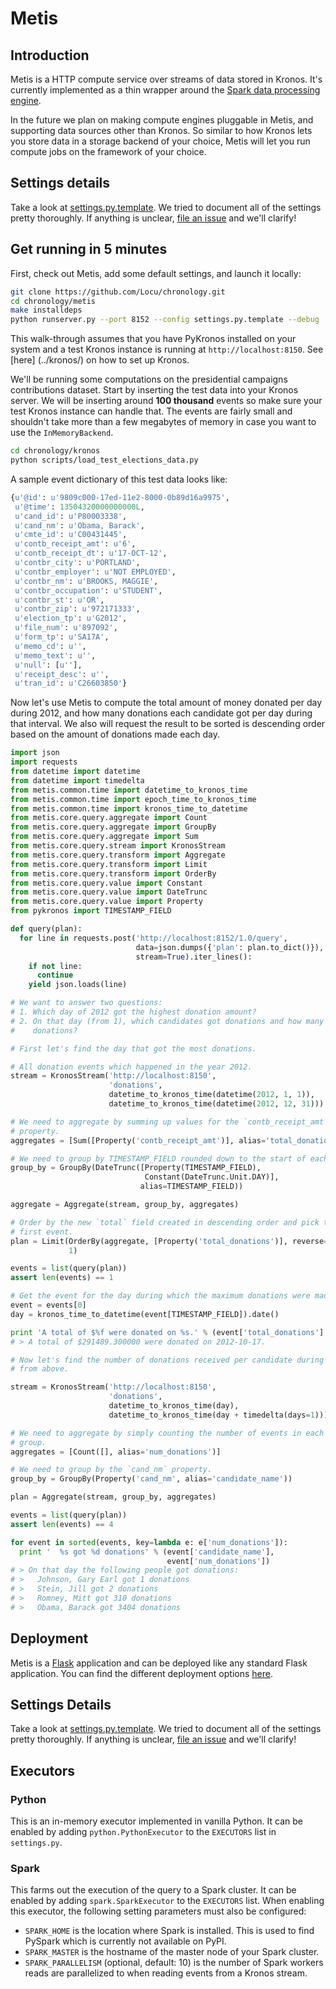 # Metis

## Introduction

Metis is a HTTP compute service over streams of data stored in Kronos. It's
currently implemented as a thin wrapper around the
[Spark data processing engine](http://spark.apache.org/).

In the future we plan on making compute engines pluggable in Metis, and
supporting data sources other than Kronos. So similar to how Kronos lets you
store data in a storage backend of your choice, Metis will let you run compute
jobs on the framework of your choice.

## Settings details

Take a look at [settings.py.template](metis/conf/default_settings.py).  We tried
to document all of the settings pretty thoroughly.  If anything is
unclear, [file an issue](../../../issues?state=open) and we'll clarify!

## Get running in 5 minutes

First, check out Metis, add some default settings, and launch it
locally:

```bash
git clone https://github.com/Locu/chronology.git
cd chronology/metis
make installdeps
python runserver.py --port 8152 --config settings.py.template --debug
```

This walk-through assumes that you have PyKronos installed on your system and
a test Kronos instance is running at `http://localhost:8150`. See [here]
(../kronos/) on how to set up Kronos.

We'll be running some computations on the presidential campaigns contributions
dataset. Start by inserting the test data into your Kronos server. We will be
inserting around **100 thousand** events so make sure your test Kronos instance
can handle that. The events are fairly small and shouldn't take more than a few
megabytes of memory in case you want to use the `InMemoryBackend`.

```bash
cd chronology/kronos
python scripts/load_test_elections_data.py
```

A sample event dictionary of this test data looks like:

```python
{u'@id': u'9809c000-17ed-11e2-8000-0b89d16a9975',
 u'@time': 13504320000000000L,
 u'cand_id': u'P80003338',
 u'cand_nm': u'Obama, Barack',
 u'cmte_id': u'C00431445',
 u'contb_receipt_amt': u'6',
 u'contb_receipt_dt': u'17-OCT-12',
 u'contbr_city': u'PORTLAND',
 u'contbr_employer': u'NOT EMPLOYED',
 u'contbr_nm': u'BROOKS, MAGGIE',
 u'contbr_occupation': u'STUDENT',
 u'contbr_st': u'OR',
 u'contbr_zip': u'972171333',
 u'election_tp': u'G2012',
 u'file_num': u'897092',
 u'form_tp': u'SA17A',
 u'memo_cd': u'',
 u'memo_text': u'',
 u'null': [u''],
 u'receipt_desc': u'',
 u'tran_id': u'C26603850'}
```

Now let's use Metis to compute the total amount of money donated per day
during 2012, and how many donations each candidate got per day during that
interval. We also will request the result to be sorted is descending order
based on the amount of donations made each day.

```python
import json
import requests
from datetime import datetime
from datetime import timedelta
from metis.common.time import datetime_to_kronos_time
from metis.common.time import epoch_time_to_kronos_time
from metis.common.time import kronos_time_to_datetime
from metis.core.query.aggregate import Count
from metis.core.query.aggregate import GroupBy
from metis.core.query.aggregate import Sum
from metis.core.query.stream import KronosStream
from metis.core.query.transform import Aggregate
from metis.core.query.transform import Limit
from metis.core.query.transform import OrderBy
from metis.core.query.value import Constant
from metis.core.query.value import DateTrunc
from metis.core.query.value import Property
from pykronos import TIMESTAMP_FIELD

def query(plan):
  for line in requests.post('http://localhost:8152/1.0/query',
                            data=json.dumps({'plan': plan.to_dict()}),
                            stream=True).iter_lines():
    if not line:
      continue
    yield json.loads(line)

# We want to answer two questions:
# 1. Which day of 2012 got the highest donation amount?
# 2. On that day (from 1), which candidates got donations and how many
#    donations?

# First let's find the day that got the most donations.

# All donation events which happened in the year 2012.
stream = KronosStream('http://localhost:8150',
                      'donations',
                      datetime_to_kronos_time(datetime(2012, 1, 1)),
                      datetime_to_kronos_time(datetime(2012, 12, 31)))

# We need to aggregate by summing up values for the `contb_receipt_amt`
# property.
aggregates = [Sum([Property('contb_receipt_amt')], alias='total_donations')]

# We need to group by TIMESTAMP_FIELD rounded down to the start of each day.
group_by = GroupBy(DateTrunc([Property(TIMESTAMP_FIELD),
                              Constant(DateTrunc.Unit.DAY)],
                             alias=TIMESTAMP_FIELD))

aggregate = Aggregate(stream, group_by, aggregates)

# Order by the new `total` field created in descending order and pick the
# first event.
plan = Limit(OrderBy(aggregate, [Property('total_donations')], reverse=True),
             1)

events = list(query(plan))
assert len(events) == 1

# Get the event for the day during which the maximum donations were made.
event = events[0]
day = kronos_time_to_datetime(event[TIMESTAMP_FIELD]).date()

print 'A total of $%f were donated on %s.' % (event['total_donations'], day)
# > A total of $291489.300000 were donated on 2012-10-17.

# Now let's find the number of donations received per candidate during the day
# from above.

stream = KronosStream('http://localhost:8150',
                      'donations',
                      datetime_to_kronos_time(day),
                      datetime_to_kronos_time(day + timedelta(days=1)))

# We need to aggregate by simply counting the number of events in each
# group.
aggregates = [Count([], alias='num_donations')]

# We need to group by the `cand_nm` property.
group_by = GroupBy(Property('cand_nm', alias='candidate_name'))

plan = Aggregate(stream, group_by, aggregates)

events = list(query(plan))
assert len(events) == 4

for event in sorted(events, key=lambda e: e['num_donations']):
  print '  %s got %d donations' % (event['candidate_name'],
                                   event['num_donations'])
# > On that day the following people got donations:
# >   Johnson, Gary Earl got 1 donations
# >   Stein, Jill got 2 donations
# >   Romney, Mitt got 310 donations
# >   Obama, Barack got 3404 donations
```

## Deployment

Metis is a [Flask](http://flask.pocoo.org/) application and can be deployed
like any standard Flask application. You can find the different deployment
options [here](http://flask.pocoo.org/docs/deploying/).

## Settings Details

Take a look at [settings.py.template](metis/conf/default_settings.py).  We
tried to document all of the settings pretty thoroughly.  If anything is
unclear, [file an issue](../../../issues?state=open) and we'll clarify!

## Executors

### Python

This is an in-memory executor implemented in vanilla Python. It can be enabled
by adding `python.PythonExecutor` to the `EXECUTORS` list in `settings.py`.

### Spark

This farms out the execution of the query to a Spark cluster. It can be enabled
by adding `spark.SparkExecutor` to the `EXECUTORS` list. When enabling this
executor, the following setting parameters must also be configured:

  * `SPARK_HOME` is the location where Spark is installed. This is used to
    find PySpark which is currently not available on PyPI.
  * `SPARK_MASTER` is the hostname of the master node of your Spark cluster.
  * `SPARK_PARALLELISM` (optional, default: 10) is the number of Spark workers
    reads are parallelized to when reading events from a Kronos stream.
